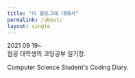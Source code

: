 ```yaml
---
title: "이 블로그에 대해서"
permalink: /about/
layout: single
---
```

2021 09 19~  
컴공 대학생의 코딩공부 일기장.

Computer Science Student's Coding Diary.
